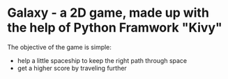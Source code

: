 # Galaxy - a 2D game, made up with the help of Python Framwork "Kivy"
The objective of the game is simple:
 - help a little spaceship to keep the right path through space
 - get a higher score by traveling further